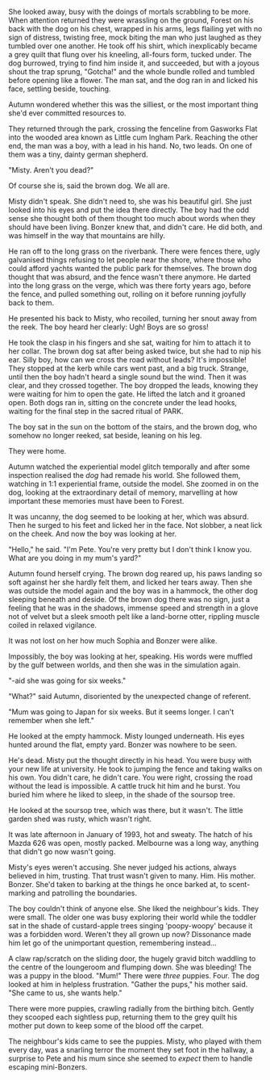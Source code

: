 She looked away, busy with the doings of mortals scrabbling to be more. When attention returned they were wrassling on the ground, Forest on his back with the dog on his chest, wrapped in his arms, legs flailing yet with no sign of distress, twisting free, mock biting the man who just laughed as they tumbled over one another. He took off his shirt, which inexplicably became a grey quilt that flung over his kneeling, all-fours form, tucked under. The dog burrowed, trying to find him inside it, and succeeded, but with a joyous shout the trap sprung, "Gotcha!" and the whole bundle rolled and tumbled before opening like a flower. The man sat, and the dog ran in and licked his face, settling beside, touching.

Autumn wondered whether this was the silliest, or the most important thing she'd ever committed resources to.

They returned through the park, crossing the fenceline from Gasworks Flat into the wooded area known as Little cum Ingham Park. Reaching the other end, the man was a boy, with a lead in his hand. No, two leads. On one of them was a tiny, dainty german shepherd. 

"Misty. Aren't you dead?"

Of course she is, said the brown dog. We all are.

Misty didn't speak. She didn't need to, she was his beautiful girl. She just looked into his eyes and put the idea there directly. The boy had the odd sense she thought both of them thought too much about words when they should have been living. Bonzer knew that, and didn't care. He did both, and was himself in the way that mountains are hilly.

He ran off to the long grass on the riverbank. There were fences there, ugly galvanised things refusing to let people near the shore, where those who could afford yachts wanted the public park for themselves. The brown dog thought that was absurd, and the fence wasn't there anymore. He darted into the long grass on the verge, which was there forty years ago, before the fence, and pulled something out, rolling on it before running joyfully back to them.

He presented his back to Misty, who recoiled, turning her snout away from the reek. The boy heard her clearly: Ugh! Boys are so gross!

He took the clasp in his fingers and she sat, waiting for him to attach it to her collar. The brown dog sat after being asked twice, but she had to nip his ear. Silly boy, how can we cross the road without leads? It's impossible! They stopped at the kerb while cars went past, and a big truck. Strange, until then the boy hadn't heard a single sound but the wind. Then it was clear, and they crossed together. The boy dropped the leads, knowing they were waiting for him to open the gate. He lifted the latch and it groaned open. Both dogs ran in, sitting on the concrete under the lead hooks, waiting for the final step in the sacred ritual of PARK.

The boy sat in the sun on the bottom of the stairs, and the brown dog, who somehow no longer reeked, sat beside, leaning on his leg.

They were home.

Autumn watched the experiential model glitch temporally and after some inspection realised the _dog_ had remade his world. She followed them, watching in 1:1 experiential frame, outside the model. She zoomed in on the dog, looking at the extraordinary detail of memory, marvelling at how important these memories must have been to Forest. 

It was uncanny, the dog seemed to be looking at her, which was absurd. Then he surged to his feet and licked her in the face. Not slobber, a neat lick on the cheek. And now the boy was looking at her.

"Hello," he said. "I'm Pete. You're very pretty but I don't think I know you. What are you doing in my mum's yard?"

Autumn found herself crying. The brown dog reared up, his paws landing so soft against her she hardly felt them, and licked her tears away. Then she was outside the model again and the boy was in a hammock, the other dog sleeping beneath and deside. Of the brown dog there was no sign, just a feeling that he was in the shadows, immense speed and strength in a glove not of velvet but a sleek smooth pelt like a land-borne otter, rippling muscle coiled in relaxed vigilance.

It was not lost on her how much Sophia and Bonzer were alike.

Impossibly, the boy was looking at her, speaking. His words were muffled by the gulf between worlds, and then she was in the simulation again.

"-aid she was going for six weeks."

"What?" said Autumn, disoriented by the unexpected change of referent.

"Mum was going to Japan for six weeks. But it seems longer. I can't remember when she left."

He looked at the empty hammock. Misty lounged underneath. His eyes hunted around the flat, empty yard. Bonzer was nowhere to be seen.

He's dead. Misty put the thought directly in his head. You were busy with your new life at university. He took to jumping the fence and taking walks on his own. You didn't care, he didn't care. You were right, crossing the road without the lead is impossible. A cattle truck hit him and he burst. You buried him where he liked to sleep, in the shade of the soursop tree.

He looked at the soursop tree, which was there, but it wasn't. The little garden shed was rusty, which wasn't right.

It was late afternoon in January of 1993, hot and sweaty. The hatch of his Mazda 626 was open, mostly packed. Melbourne was a long way, anything that didn't go now wasn't going.

Misty's eyes weren't accusing. She never judged his actions, always believed in him, trusting. That trust wasn't given to many. Him. His mother. Bonzer. She'd taken to barking at the things he once barked at, to scent-marking and patrolling the boundaries. 

The boy couldn't think of anyone else. She liked the neighbour's kids. They were small. The older one was busy exploring their world while the toddler sat in the shade of custard-apple trees singing 'poopy-woopy' because it was a forbidden word. Weren't they all grown up now? Dissonance made him let go of the unimportant question, remembering instead...

A claw rap/scratch on the sliding door, the hugely gravid bitch waddling to the centre of the loungeroom and flumping down. She was bleeding! The was a puppy in the blood. "Mum!" There were _three_ puppies. Four. The dog looked at him in helpless frustration. "Gather the pups," his mother said. "She came to us, she wants help."

 There were more puppies, crawling radially from the birthing bitch. Gently they scooped each sightless pup, returning them to the grey quilt his mother put down to keep some of the blood off the carpet.

The neighbour's kids came to see the puppies. Misty, who played with them every day, was a snarling terror the moment they set foot in the hallway, a surprise to Pete and his mum since she seemed to _expect_ them to handle escaping mini-Bonzers.
